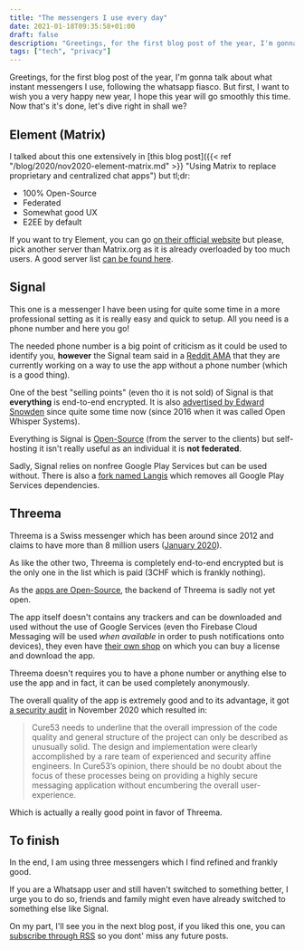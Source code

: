 ```yaml
---
title: "The messengers I use every day"
date: 2021-01-18T09:35:58+01:00
draft: false
description: "Greetings, for the first blog post of the year, I'm gonna talk about what instant messengers I use, following the whatsapp fiasco."
tags: ["tech", "privacy"]
---
```


Greetings, for the first blog post of the year, I'm gonna talk about what instant messengers I use, following the whatsapp fiasco.
But first, I want to wish you a very happy new year, I hope this year will go smoothly this time.
Now that's it's done, let's dive right in shall we?

## Element (Matrix)

I talked about this one extensively in [this blog post]({{< ref "/blog/2020/nov2020-element-matrix.md" >}} "Using Matrix to replace proprietary and centralized chat apps") but tl;dr:
 - 100% Open-Source
 - Federated
 - Somewhat good UX
 - E2EE by default

If you want to try Element, you can go [on their official website](https://element.io) but please, pick another server than Matrix.org as it is already overloaded by too much users.
A good server list [can be found here](https://publiclist.anchel.nl).

## Signal

This one is a messenger I have been using for quite some time in a more professional setting as it is really easy and quick to setup.
All you need is a phone number and here you go!

The needed phone number is a big point of criticism as it could be used to identify you, **however** the Signal team said in a [Reddit AMA](https://teddit.net/r/technology/comments/kt91qk/signal_private_messenger_team_here_we_support_an/gikqpde/#c) that they are currently working on a way to use the app without a phone number (which is a good thing).

One of the best "selling points" (even tho it is not sold) of Signal is that **everything** is end-to-end encrypted.
It is also [advertised by Edward Snowden](https://nitter.net/Snowden/status/1347217810368442368) since quite some time now (since 2016 when it was called Open Whisper Systems).

Everything is Signal is [Open-Source](https://github.com/signalapp) (from the server to the clients) but self-hosting it isn't really useful as an individual it is **not federated**.

Sadly, Signal relies on nonfree Google Play Services but can be used without. There is also a [fork named Langis](https://langis.cloudfrancois.fr) which removes all Google Play Services dependencies.

## Threema

Threema is a Swiss messenger which has been around since 2012 and claims to have more than 8 million users ([January 2020](https://threema.ch/en/about)).

As like the other two, Threema is completely end-to-end encrypted but is the only one in the list which is paid (3CHF which is frankly nothing).

As the [apps are Open-Source](https://github.com/threema-ch), the backend of Threema is sadly not yet open.

The app itself doesn't contains any trackers and can be downloaded and used without the use of Google Services (even tho Firebase Cloud Messaging will be used *when available* in order to push notifications onto devices), they even have [their own shop](https://shop.threema.ch) on which you can buy a license and download the app.

Threema doesn't requires you to have a phone number or anything else to use the app and in fact, it can be used completely anonymously.

The overall quality of the app is extremely good and to its advantage, it got [a security audit](https://threema.ch/press-files/2_documentation/security_audit_report_threema_2020.pdf) in November 2020 which resulted in:

> Cure53 needs to underline that the overall impression of the code quality and general structure of the project can only be described as unusually solid. The design and implementation were clearly accomplished by a rare team of experienced and security affine engineers. In Cure53’s opinion, there should be no doubt about the focus of these processes being on providing a highly secure messaging application without encumbering the overall user-experience.

Which is actually a really good point in favor of Threema.

## To finish

In the end, I am using three messengers which I find refined and frankly good.

If you are a Whatsapp user and still haven't switched to something better, I urge you to do so, friends and family might even have already switched to something else like Signal.

On my part, I'll see you in the next blog post, if you liked this one, you can [subscribe through RSS](/en/blog/index.xml) so you dont' miss any future posts.
